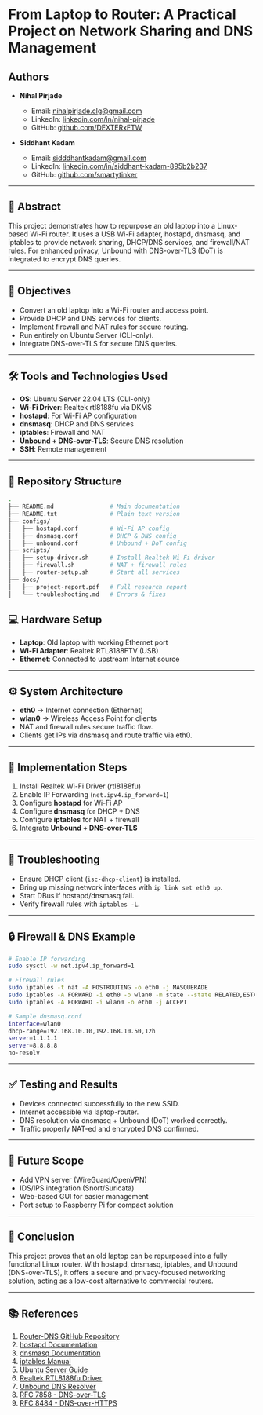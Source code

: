 # From Laptop to Router: A Practical Project on Network Sharing and DNS Management

## Authors
- **Nihal Pirjade**
  - Email: nihalpirjade.clg@gmail.com
  - LinkedIn: [linkedin.com/in/nihal-pirjade](https://www.linkedin.com/in/nihal-pirjade)
  - GitHub: [github.com/DEXTERxFTW](https://github.com/DEXTERxFTW)

- **Siddhant Kadam**
  - Email: sidddhantkadam@gmail.com
  - LinkedIn: [linkedin.com/in/siddhant-kadam-895b2b237](https://www.linkedin.com/in/siddhant-kadam-895b2b237)
  - GitHub: [github.com/smartytinker](https://github.com/smartytinker)

---

## 📌 Abstract
This project demonstrates how to repurpose an old laptop into a Linux-based Wi-Fi router. 
It uses a USB Wi-Fi adapter, hostapd, dnsmasq, and iptables to provide network sharing, 
DHCP/DNS services, and firewall/NAT rules. For enhanced privacy, Unbound with DNS-over-TLS (DoT) 
is integrated to encrypt DNS queries. 

---

## 🎯 Objectives
- Convert an old laptop into a Wi-Fi router and access point.
- Provide DHCP and DNS services for clients.
- Implement firewall and NAT rules for secure routing.
- Run entirely on Ubuntu Server (CLI-only).
- Integrate DNS-over-TLS for secure DNS queries.

---

## 🛠 Tools and Technologies Used
- **OS**: Ubuntu Server 22.04 LTS (CLI-only)
- **Wi-Fi Driver**: Realtek rtl8188fu via DKMS
- **hostapd**: For Wi-Fi AP configuration
- **dnsmasq**: DHCP and DNS services
- **iptables**: Firewall and NAT
- **Unbound + DNS-over-TLS**: Secure DNS resolution
- **SSH**: Remote management

---
## 📂 Repository Structure
```bash
.
├── README.md                # Main documentation
├── README.txt               # Plain text version
├── configs/
│   ├── hostapd.conf         # Wi-Fi AP config
│   ├── dnsmasq.conf         # DHCP & DNS config
│   ├── unbound.conf         # Unbound + DoT config
├── scripts/
│   ├── setup-driver.sh      # Install Realtek Wi-Fi driver
│   ├── firewall.sh          # NAT + firewall rules
│   ├── router-setup.sh      # Start all services
├── docs/
│   ├── project-report.pdf   # Full research report
│   └── troubleshooting.md   # Errors & fixes
```

## 💻 Hardware Setup
- **Laptop**: Old laptop with working Ethernet port
- **Wi-Fi Adapter**: Realtek RTL8188FTV (USB)
- **Ethernet**: Connected to upstream Internet source

---

## ⚙️ System Architecture
- **eth0** → Internet connection (Ethernet)
- **wlan0** → Wireless Access Point for clients
- NAT and firewall rules secure traffic flow.
- Clients get IPs via dnsmasq and route traffic via eth0.

---

## 🚀 Implementation Steps
1. Install Realtek Wi-Fi Driver (rtl8188fu)
2. Enable IP Forwarding (`net.ipv4.ip_forward=1`)
3. Configure **hostapd** for Wi-Fi AP
4. Configure **dnsmasq** for DHCP + DNS
5. Configure **iptables** for NAT + firewall
6. Integrate **Unbound + DNS-over-TLS**

---

## 🧰 Troubleshooting
- Ensure DHCP client (`isc-dhcp-client`) is installed.
- Bring up missing network interfaces with `ip link set eth0 up`.
- Start DBus if hostapd/dnsmasq fail.
- Verify firewall rules with `iptables -L`.

---

## 🔒 Firewall & DNS Example
```bash
# Enable IP forwarding
sudo sysctl -w net.ipv4.ip_forward=1

# Firewall rules
sudo iptables -t nat -A POSTROUTING -o eth0 -j MASQUERADE
sudo iptables -A FORWARD -i eth0 -o wlan0 -m state --state RELATED,ESTABLISHED -j ACCEPT
sudo iptables -A FORWARD -i wlan0 -o eth0 -j ACCEPT

# Sample dnsmasq.conf
interface=wlan0
dhcp-range=192.168.10.10,192.168.10.50,12h
server=1.1.1.1
server=8.8.8.8
no-resolv
```

---

## ✅ Testing and Results
- Devices connected successfully to the new SSID.
- Internet accessible via laptop-router.
- DNS resolution via dnsmasq + Unbound (DoT) worked correctly.
- Traffic properly NAT-ed and encrypted DNS confirmed.

---

## 🔮 Future Scope
- Add VPN server (WireGuard/OpenVPN)
- IDS/IPS integration (Snort/Suricata)
- Web-based GUI for easier management
- Port setup to Raspberry Pi for compact solution

---

## 🏁 Conclusion
This project proves that an old laptop can be repurposed into a fully functional Linux router. 
With hostapd, dnsmasq, iptables, and Unbound (DNS-over-TLS), it offers a secure and privacy-focused 
networking solution, acting as a low-cost alternative to commercial routers.

---

## 📚 References
1. [Router-DNS GitHub Repository](https://github.com/siddhantkadam/router-dns)
2. [hostapd Documentation](https://w1.fi/hostapd/)
3. [dnsmasq Documentation](http://www.thekelleys.org.uk/dnsmasq/doc.html)
4. [iptables Manual](https://ipset.netfilter.org/iptables.man.html)
5. [Ubuntu Server Guide](https://ubuntu.com/server/docs)
6. [Realtek RTL8188fu Driver](https://github.com/kelebek333/rtl8188fu)
7. [Unbound DNS Resolver](https://nlnetlabs.nl/documentation/unbound/)
8. [RFC 7858 - DNS-over-TLS](https://datatracker.ietf.org/doc/html/rfc7858)
9. [RFC 8484 - DNS-over-HTTPS](https://datatracker.ietf.org/doc/html/rfc8484)
